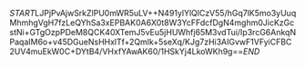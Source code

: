 $START$LJPjPvAjwSrkZlPU0mWR5uLV++N491ylYlQlCzV55/hGq7lK5mo3yUuqMhmhgVgH7fzLeQYhSa3xEPBAK0A6X0t8W3YcFFdcfDgN4mghm0JicKzGcstNi+GTgOzpPDeM8QCK40XTemJ5vEu5jHUWhfj65M3vdTui/Ip3rcG6AnkqNPaqaIM6o+v45DGueNsHHxlTf+2Qmlk+5seXq/KJg7zHi3AIGvwF1VFyiCFBC2UV4muEkW0C+DYtB4/VHxfYAwAK60/1HSkYj4LkoWKh9g==$END$